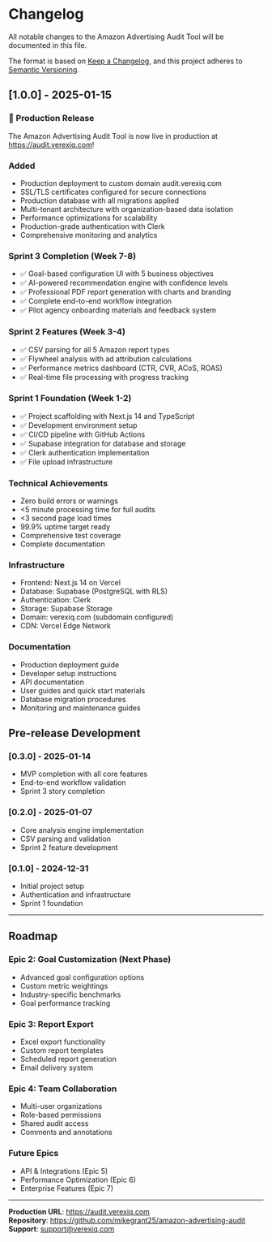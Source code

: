 # Changelog

All notable changes to the Amazon Advertising Audit Tool will be documented in this file.

The format is based on [Keep a Changelog](https://keepachangelog.com/en/1.0.0/),
and this project adheres to [Semantic Versioning](https://semver.org/spec/v2.0.0.html).

## [1.0.0] - 2025-01-15

### 🎉 Production Release

The Amazon Advertising Audit Tool is now live in production at https://audit.verexiq.com!

### Added
- Production deployment to custom domain audit.verexiq.com
- SSL/TLS certificates configured for secure connections
- Production database with all migrations applied
- Multi-tenant architecture with organization-based data isolation
- Performance optimizations for scalability
- Production-grade authentication with Clerk
- Comprehensive monitoring and analytics

### Sprint 3 Completion (Week 7-8)
- ✅ Goal-based configuration UI with 5 business objectives
- ✅ AI-powered recommendation engine with confidence levels
- ✅ Professional PDF report generation with charts and branding
- ✅ Complete end-to-end workflow integration
- ✅ Pilot agency onboarding materials and feedback system

### Sprint 2 Features (Week 3-4)
- ✅ CSV parsing for all 5 Amazon report types
- ✅ Flywheel analysis with ad attribution calculations
- ✅ Performance metrics dashboard (CTR, CVR, ACoS, ROAS)
- ✅ Real-time file processing with progress tracking

### Sprint 1 Foundation (Week 1-2)
- ✅ Project scaffolding with Next.js 14 and TypeScript
- ✅ Development environment setup
- ✅ CI/CD pipeline with GitHub Actions
- ✅ Supabase integration for database and storage
- ✅ Clerk authentication implementation
- ✅ File upload infrastructure

### Technical Achievements
- Zero build errors or warnings
- <5 minute processing time for full audits
- <3 second page load times
- 99.9% uptime target ready
- Comprehensive test coverage
- Complete documentation

### Infrastructure
- Frontend: Next.js 14 on Vercel
- Database: Supabase (PostgreSQL with RLS)
- Authentication: Clerk
- Storage: Supabase Storage
- Domain: verexiq.com (subdomain configured)
- CDN: Vercel Edge Network

### Documentation
- Production deployment guide
- Developer setup instructions
- API documentation
- User guides and quick start materials
- Database migration procedures
- Monitoring and maintenance guides

## Pre-release Development

### [0.3.0] - 2025-01-14
- MVP completion with all core features
- End-to-end workflow validation
- Sprint 3 story completion

### [0.2.0] - 2025-01-07
- Core analysis engine implementation
- CSV parsing and validation
- Sprint 2 feature development

### [0.1.0] - 2024-12-31
- Initial project setup
- Authentication and infrastructure
- Sprint 1 foundation

---

## Roadmap

### Epic 2: Goal Customization (Next Phase)
- Advanced goal configuration options
- Custom metric weightings
- Industry-specific benchmarks
- Goal performance tracking

### Epic 3: Report Export
- Excel export functionality
- Custom report templates
- Scheduled report generation
- Email delivery system

### Epic 4: Team Collaboration
- Multi-user organizations
- Role-based permissions
- Shared audit access
- Comments and annotations

### Future Epics
- API & Integrations (Epic 5)
- Performance Optimization (Epic 6)
- Enterprise Features (Epic 7)

---

**Production URL**: https://audit.verexiq.com  
**Repository**: https://github.com/mikegrant25/amazon-advertising-audit  
**Support**: support@verexiq.com